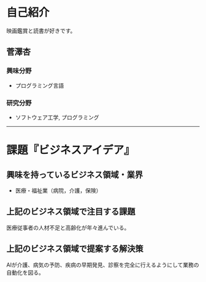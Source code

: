 # 自己紹介
映画鑑賞と読書が好きです。
## 菅澤杏

### 興味分野

- プログラミング言語

### 研究分野

- ソフトウェア工学, プログラミング

* * *

# 課題『ビジネスアイデア』

## 興味を持っているビジネス領域・業界
- 医療・福祉業（病院，介護，保険）


## 上記のビジネス領域で注目する課題
医療従事者の人材不足と高齢化が年々進んでいる。

## 上記のビジネス領域で提案する解決策
AIが介護、病気の予防、疾病の早期発見、診察を完全に行えるようにして業務の自動化を図る。